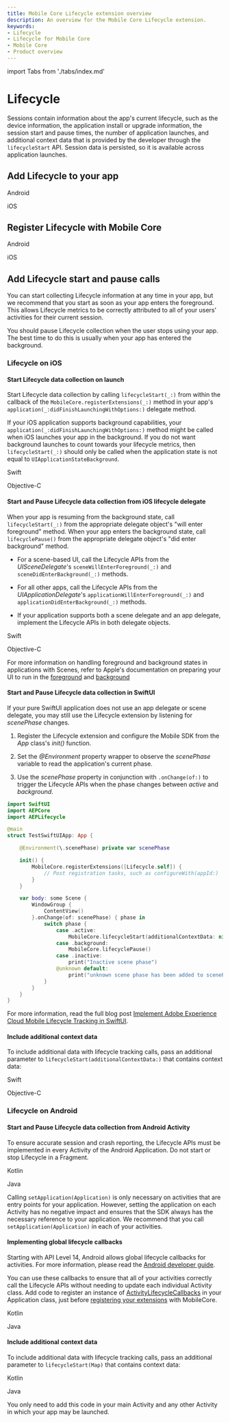 ```yaml
---
title: Mobile Core Lifecycle extension overview
description: An overview for the Mobile Core Lifecycle extension.
keywords:
- Lifecycle
- Lifecycle for Mobile Core
- Mobile Core
- Product overview
---
```


import Tabs from './tabs/index.md'

# Lifecycle

Sessions contain information about the app's current lifecycle, such as the device information, the application install or upgrade information, the session start and pause times, the number of application launches, and additional context data that is provided by the developer through the `lifecycleStart` API. Session data is persisted, so it is available across application launches.

## Add Lifecycle to your app

<TabsBlock orientation="horizontal" slots="heading, content" repeat="2"/>

Android

<Tabs query="platform=android&task=add"/>

iOS

<Tabs query="platform=ios&task=add"/>

<!--- React Native

<Tabs query="platform=react-native&task=add"/>

Flutter

<Tabs query="platform=flutter&task=add"/> --->

## Register Lifecycle with Mobile Core

<TabsBlock orientation="horizontal" slots="heading, content" repeat="2"/>

Android

<Tabs query="platform=android&task=register"/>

iOS

<Tabs query="platform=ios&task=register"/>

## Add Lifecycle start and pause calls

You can start collecting Lifecycle information at any time in your app, but we recommend that you start as soon as your app enters the foreground. This allows Lifecycle metrics to be correctly attributed to all of your users' activities for their current session.

You should pause Lifecycle collection when the user stops using your app. The best time to do this is usually when your app has entered the background.

### Lifecycle on iOS

#### Start Lifecycle data collection on launch

Start Lifecycle data collection by calling `lifecycleStart(_:)` from within the callback of the `MobileCore.registerExtensions(_:)` method in your app's `application(_:didFinishLaunchingWithOptions:)` delegate method.

If your iOS application supports background capabilities, your `application(_:didFinishLaunchingWithOptions:)` method might be called when iOS launches your app in the background. If you do not want background launches to count towards your lifecycle metrics, then `lifecycleStart(_:)` should only be called when the application state is not equal to `UIApplicationStateBackground`.

<TabsBlock orientation="horizontal" slots="heading, content" repeat="2"/>

Swift

<Tabs query="platform=ios-swift&task=start-lifecycle-didfinishlaunch"/>

Objective-C

<Tabs query="platform=ios-objc&task=start-lifecycle-didfinishlaunch"/>


#### Start and Pause Lifecycle data collection from iOS lifecycle delegate 

When your app is resuming from the background state, call `lifecycleStart(_:)` from the appropriate delegate object's "will enter foreground" method. When your app enters the background state, call `lifecyclePause()` from the appropriate delegate object's "did enter background" method.

* For a scene-based UI, call the Lifecycle APIs from the _UISceneDelegate_'s `sceneWillEnterForeground(_:)` and `sceneDidEnterBackground(_:)` methods.

* For all other apps, call the Lifecycle APIs from the _UIApplicationDelegate_'s `applicationWillEnterForeground(_:)` and `applicationDidEnterBackground(_:)` methods.

* If your application supports both a scene delegate and an app delegate, implement the Lifecycle APIs in both delegate objects.

<TabsBlock orientation="horizontal" slots="heading, content" repeat="2"/>

Swift

<Tabs query="platform=ios-swift&task=start-pause"/>

Objective-C

<Tabs query="platform=ios-objc&task=start-pause"/>

<InlineAlert variant="info" slots="text"/>

For more information on handling foreground and background states in applications with Scenes, refer to Apple's documentation on preparing your UI to run in the [foreground](https://developer.apple.com/documentation/uikit/app_and_environment/scenes/preparing_your_ui_to_run_in_the_foreground) and [background](https://developer.apple.com/documentation/uikit/app_and_environment/scenes/preparing_your_ui_to_run_in_the_background)

#### Start and Pause Lifecycle data collection in SwiftUI

If your pure SwiftUI application does not use an app delegate or scene delegate, you may still use the Lifecycle extension by listening for _scenePhase_ changes.

1. Register the Lifecycle extension and configure the Mobile SDK from the _App_ class's _init()_ function.

2. Set the _@Environment_ property wrapper to observe the _scenePhase_ variable to read the application's current phase.

3. Use the _scenePhase_ property in conjunction with `.onChange(of:)` to trigger the Lifecycle APIs when the phase changes between _active_ and _background_.

```swift
import SwiftUI
import AEPCore
import AEPLifecycle

@main
struct TestSwiftUIApp: App {

    @Environment(\.scenePhase) private var scenePhase

    init() {
        MobileCore.registerExtensions([Lifecycle.self]) {
            // Post registration tasks, such as configureWith(appId:)
        }
    }

    var body: some Scene {
        WindowGroup {
            ContentView()
        }.onChange(of: scenePhase) { phase in
            switch phase {
                case .active:
                    MobileCore.lifecycleStart(additionalContextData: nil)
                case .background:
                    MobileCore.lifecyclePause()
                case .inactive:
                    print("Inactive scene phase")
                @unknown default:
                    print("unknown scene phase has been added to scenePhase enum")
            }
        }
    }
}
```

For more information, read the full blog post [Implement Adobe Experience Cloud Mobile Lifecycle Tracking in SwiftUI](https://blog.developer.adobe.com/implement-adobe-experience-cloud-mobile-lifecycle-tracking-in-swiftui-41a8373a55fb).

#### Include additional context data

To include additional data with lifecycle tracking calls, pass an additional parameter to `lifecycleStart(additionalContextData:)` that contains context data:

<TabsBlock orientation="horizontal" slots="heading, content" repeat="2"/>

Swift

<Tabs query="platform=ios-swift&task=context-data"/>

Objective-C

<Tabs query="platform=ios-objc&task=context-data"/>

### Lifecycle on Android

#### Start and Pause Lifecycle data collection from Android Activity

To ensure accurate session and crash reporting, the Lifecycle APIs must be implemented in every Activity of the Android Application. Do not start or stop Lifecycle in a Fragment.

<TabsBlock orientation="horizontal" slots="heading, content" repeat="2"/>

Kotlin

<Tabs query="platform=android-kotlin&task=activity-start-pause"/>

Java

<Tabs query="platform=android-java&task=activity-start-pause"/>

<InlineAlert variant="info" slots="text"/>

Calling `setApplication(Application)` is only necessary on activities that are entry points for your application. However, setting the application on each Activity has no negative impact and ensures that the SDK always has the necessary reference to your application. We recommend that you call `setApplication(Application)` in each of your activities.

#### Implementing global lifecycle callbacks

Starting with API Level 14, Android allows global lifecycle callbacks for activities. For more information, please read the [Android developer guide](https://developer.android.com/reference/android/app/Application#registerActivityLifecycleCallbacks(android.app.Application.ActivityLifecycleCallbacks)).

You can use these callbacks to ensure that all of your activities correctly call the Lifecycle APIs without needing to update each individual Activity class. Add code to register an instance of [ActivityLifecycleCallbacks](https://developer.android.com/reference/android/app/Application.ActivityLifecycleCallbacks) in your Application class, just before [registering your extensions](#register-lifecycle-with-mobile-core) with MobileCore.

<TabsBlock orientation="horizontal" slots="heading, content" repeat="2"/>

Kotlin

<Tabs query="platform=android-kotlin&task=global-lifecycle"/>

Java

<Tabs query="platform=android-java&task=global-lifecycle"/>

#### Include additional context data

To include additional data with lifecycle tracking calls, pass an additional parameter to `lifecycleStart(Map)` that contains context data:

<TabsBlock orientation="horizontal" slots="heading, content" repeat="2"/>

Kotlin

<Tabs query="platform=android-kotlin&task=context-data"/>

Java

<Tabs query="platform=android-java&task=context-data"/>

<InlineAlert variant="info" slots="text"/>

You only need to add this code in your main Activity and any other Activity in which your app may be launched.

